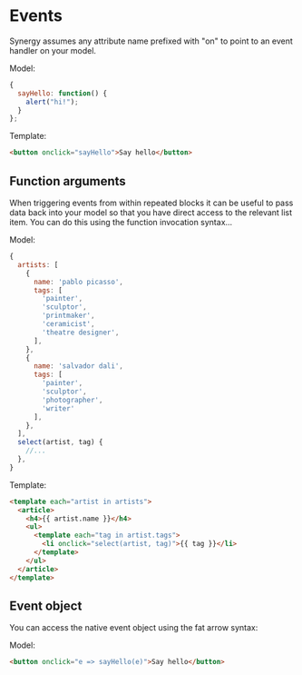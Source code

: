 # Events

Synergy assumes any attribute name prefixed with "on" to point to an event handler on your model.

Model:

```js
{
  sayHello: function() {
    alert("hi!");
  }
};
```

Template:

```html
<button onclick="sayHello">Say hello</button>
```

## Function arguments

When triggering events from within repeated blocks it can be useful to pass data back into your model so that you have direct access to the relevant list item. You can do this using the function invocation syntax...

Model:

```js
{
  artists: [
    {
      name: 'pablo picasso',
      tags: [
        'painter',
        'sculptor',
        'printmaker',
        'ceramicist',
        'theatre designer',
      ],
    },
    {
      name: 'salvador dali',
      tags: [
        'painter',
        'sculptor',
        'photographer',
        'writer'
      ],
    },
  ],
  select(artist, tag) {
    //...
  },
}
```

Template:

```html
<template each="artist in artists">
  <article>
    <h4>{{ artist.name }}</h4>
    <ul>
      <template each="tag in artist.tags">
        <li onclick="select(artist, tag)">{{ tag }}</li>
      </template>
    </ul>
  </article>
</template>
```

## Event object

You can access the native event object using the fat arrow syntax:

Model:

```html
<button onclick="e => sayHello(e)">Say hello</button>
```
